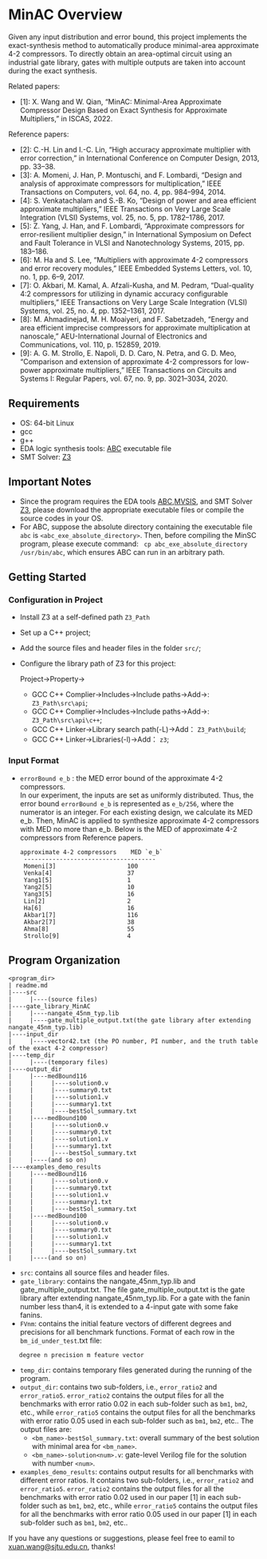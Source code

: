 # MinAC Overview

Given any input distribution and error bound, this project implements the exact-synthesis method to automatically produce minimal-area approximate 4-2 compressors. To directly obtain an area-optimal circuit using an industrial gate library, gates with multiple outputs are taken into account during the exact synthesis. 

Related papers:
- [1]: X. Wang and W. Qian, “MinAC: Minimal-Area Approximate Compressor Design Based on Exact Synthesis for Approximate Multipliers,” in ISCAS, 2022.

Reference papers:
- [2]: C.-H. Lin and I.-C. Lin, “High accuracy approximate multiplier with error correction,” in International Conference on Computer Design, 2013, pp. 33–38.
- [3]: A. Momeni, J. Han, P. Montuschi, and F. Lombardi, “Design and analysis of approximate compressors for multiplication,” IEEE Transactions on Computers, vol. 64, no. 4, pp. 984–994, 2014.
- [4]: S. Venkatachalam and S.-B. Ko, “Design of power and area efficient approximate multipliers,” IEEE Transactions on Very Large Scale Integration (VLSI) Systems, vol. 25, no. 5, pp. 1782–1786, 2017.
- [5]: Z. Yang, J. Han, and F. Lombardi, “Approximate compressors for error-resilient multiplier design,” in International Symposium on Defect and Fault Tolerance in VLSI and Nanotechnology Systems, 2015, pp. 183–186.
- [6]: M. Ha and S. Lee, “Multipliers with approximate 4-2 compressors and error recovery modules,” IEEE Embedded Systems Letters, vol. 10, no. 1, pp. 6–9, 2017.
- [7]: O. Akbari, M. Kamal, A. Afzali-Kusha, and M. Pedram, “Dual-quality 4:2 compressors for utilizing in dynamic accuracy configurable multipliers,” IEEE Transactions on Very Large Scale Integration (VLSI) Systems, vol. 25, no. 4, pp. 1352–1361, 2017.
- [8]: M. Ahmadinejad, M. H. Moaiyeri, and F. Sabetzadeh, “Energy and area efficient imprecise compressors for approximate multiplication at nanoscale,” AEU-International Journal of Electronics and Communications, vol. 110, p. 152859, 2019.
- [9]: A. G. M. Strollo, E. Napoli, D. D. Caro, N. Petra, and G. D. Meo, “Comparison and extension of approximate 4-2 compressors for low-power approximate multipliers,” IEEE Transactions on Circuits and Systems I: Regular Papers, vol. 67, no. 9, pp. 3021–3034, 2020.

## Requirements

- OS: 64-bit Linux
- gcc
- g++
- EDA logic synthesis tools: [ABC](http://people.eecs.berkeley.edu/~alanmi/abc/) executable file
- SMT Solver: [Z3](https://github.com/Z3Prover/z3)

## Important Notes

- Since the program requires the EDA tools [ABC](http://people.eecs.berkeley.edu/~alanmi/abc/),[MVSIS](https://ptolemy.berkeley.edu/projects/embedded/mvsis/), and SMT Solver [Z3](https://github.com/Z3Prover/z3), please download the appropriate executable files or compile the source codes in your OS. 
 - For ABC, suppose the absolute directory containing the executable file `abc` is `<abc_exe_absolute_directory>`. Then, before compiling the MinSC program, please execute command: ` cp abc_exe_absolute_directory /usr/bin/abc`, which ensures ABC can run in an arbitrary path.
  
## Getting Started
### Configuration in Project
- Install Z3 at a self-defined path `Z3_Path`
- Set up a C++ project;
- Add the source files and header files in the folder `src/`;
- Configure the library path of Z3 for this project:

  Project->Property->
  - GCC C++ Complier->Includes->Include paths->Add->: `Z3_Path\src\api`;
  - GCC C++ Complier->Includes->Include paths->Add->: `Z3_Path\src\api\c++`;
  - GCC C++ Linker->Library search path(-L)->Add： `Z3_Path\build`;
  - GCC C++ Linker->Libraries(-l)->Add： `z3`;

### Input Format
- `errorBound e_b` : the MED error bound of the approximate 4-2 compressors.  
In our experiment, the inputs are set as uniformly distributed. Thus, the error bound `errorBound e_b` is represented as `e_b/256`, where the numerator is an integer. For each existing design, we calculate its MED e_b. Then, MinAC is applied to synthesize approximate 4-2 compressors with MED no more than e_b.  Below is the MED of approximate 4-2 compressors from Reference papers.
   ```
   approximate 4-2 compressors    MED `e_b`
    -------------------------------------
    Momeni[3]                    100
    Venka[4]                     37
    Yang1[5]                     1
    Yang2[5]                     10
    Yang3[5]                     16
    Lin[2]                       2
    Ha[6]                        16
    Akbar1[7]                    116
    Akbar2[7]                    38
    Ahma[8]                      55
    Strollo[9]                   4
   ```
   
 ## Program Organization

```
<program_dir>
| readme.md
|----src
|     |----(source files)
|----gate_library_MinAC
|     |----nangate_45nm_typ.lib
|     |----gate_multiple_output.txt(the gate library after extending nangate_45nm_typ.lib)
|----input_dir
|     |----vector42.txt (the PO number, PI number, and the truth table of the exact 4-2 compressor)
|----temp_dir
|     |----(temporary files)
|----output_dir
|     |----medBound116
|     |     |----solution0.v
|     |     |----summary0.txt
|     |     |----solution1.v
|     |     |----summary1.txt
|     |     |----bestSol_summary.txt
|     |----medBound100
|     |     |----solution0.v
|     |     |----summary0.txt
|     |     |----solution1.v
|     |     |----summary1.txt
|     |     |----bestSol_summary.txt
|     |----(and so on)
|----examples_demo_results
|     |----medBound116
|     |     |----solution0.v
|     |     |----summary0.txt
|     |     |----solution1.v
|     |     |----summary1.txt
|     |     |----bestSol_summary.txt
|     |----medBound100
|     |     |----solution0.v
|     |     |----summary0.txt
|     |     |----solution1.v
|     |     |----summary1.txt
|     |     |----bestSol_summary.txt
|     |----(and so on)
```

- `src`: contains all source files and header files.
- `gate_library`: contains the nangate_45nm_typ.lib and gate_multiple_output.txt. The file gate_multiple_output.txt is the gate library after extending nangate_45nm_typ.lib. For a gate with the fanin number less than4, it is extended to a 4-input gate with some fake fanins.
- `FVnm`: contains the initial feature vectors of different degrees and precisions for all benchmark functions.
   Format of each row in the `bm_id_under_test`.txt file:
```
   degree n precision m feature vector
```
- `temp_dir`: contains temporary files generated during the running of the program.
- `output_dir`: contains two sub-folders, i.e., `error_ratio2` and `error_ratio5`. `error_ratio2` contains the output files for all the benchmarks with error ratio 0.02 in each sub-folder such as `bm1`, `bm2`, etc., while `error_ratio5` contains the output files for all the benchmarks with error ratio 0.05 used in each sub-folder such as `bm1`, `bm2`, etc..
  The output files are:
  - `<bm_name>-bestSol_summary.txt`: overall summary of the best solution with minimal area for `<bm_name>`.
  - `<bm_name>-solution<num>.v`: gate-level Verilog file for the solution with number `<num>`.
- `examples_demo_results`: contains output results for all benchmarks with different error ratios. It contains two sub-folders, i.e., `error_ratio2` and `error_ratio5`. `error_ratio2` contains the output files for all the benchmarks with error ratio 0.02 used in our paper [1] in each sub-folder such as `bm1`, `bm2`, etc., while `error_ratio5` contains the output files for all the benchmarks with error ratio 0.05 used in our paper [1] in each sub-folder such as `bm1`, `bm2`, etc..

If you have any questions or suggestions, please feel free to eamil to xuan.wang@sjtu.edu.cn, thanks!
